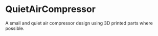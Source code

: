 # QuietAirCompressor
A small and quiet air compressor design using 3D printed parts where possible.
